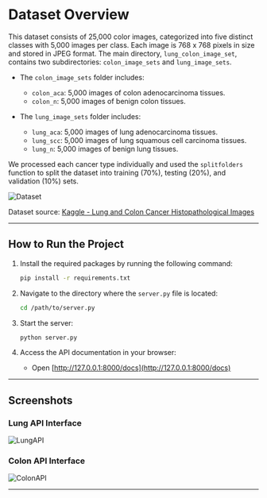 # Dataset Overview

This dataset consists of 25,000 color images, categorized into five distinct classes with 5,000 images per class. Each image is 768 x 768 pixels in size and stored in JPEG format. The main directory, `lung_colon_image_set`, contains two subdirectories: `colon_image_sets` and `lung_image_sets`.

- The `colon_image_sets` folder includes:
  - `colon_aca`: 5,000 images of colon adenocarcinoma tissues.
  - `colon_n`: 5,000 images of benign colon tissues.

- The `lung_image_sets` folder includes:
  - `lung_aca`: 5,000 images of lung adenocarcinoma tissues.
  - `lung_scc`: 5,000 images of lung squamous cell carcinoma tissues.
  - `lung_n`: 5,000 images of benign lung tissues.

We processed each cancer type individually and used the `splitfolders` function to split the dataset into training (70%), testing (20%), and validation (10%) sets.

![Dataset](https://i.gyazo.com/2dc0dded94d10066b3b9815fb7261188.png)

Dataset source: [Kaggle - Lung and Colon Cancer Histopathological Images](https://www.kaggle.com/andrewmvd/lung-and-colon-cancer-histopathological-images)

---

## How to Run the Project

1. Install the required packages by running the following command:
   ```bash
   pip install -r requirements.txt
   ```

2. Navigate to the directory where the `server.py` file is located:
   ```bash
   cd /path/to/server.py
   ```

3. Start the server:
   ```bash
   python server.py
   ```

4. Access the API documentation in your browser:
   - Open [http://127.0.0.1:8000/docs](http://127.0.0.1:8000/docs)

---

## Screenshots

### Lung API Interface
![LungAPI](https://i.gyazo.com/b8676a7ca5d1b469216994c9caaec675.png)

### Colon API Interface
![ColonAPI](https://i.gyazo.com/93bd43fa0be20fcd8850bb412453a1b2.png)

--- 
